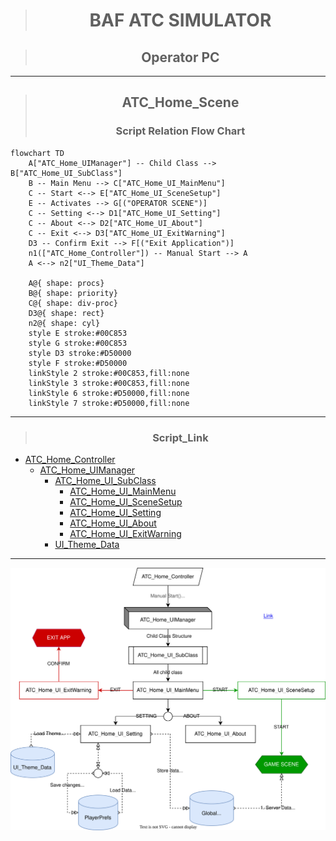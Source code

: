 > <h1 style="text-align: center;">BAF ATC SIMULATOR</h1>

> <h2 style="text-align: center;">Operator PC</h2>
---
> <h2 style="text-align: center;">ATC_Home_Scene</h2>
> <h3 style="text-align: center;">Script Relation Flow Chart</h3>
```mermaid
flowchart TD
    A["ATC_Home_UIManager"] -- Child Class --> B["ATC_Home_UI_SubClass"]
    B -- Main Menu --> C["ATC_Home_UI_MainMenu"]
    C -- Start <--> E["ATC_Home_UI_SceneSetup"]
    E -- Activates --> G[("OPERATOR SCENE")]
    C -- Setting <--> D1["ATC_Home_UI_Setting"]
    C -- About <--> D2["ATC_Home_UI_About"]
    C -- Exit <--> D3["ATC_Home_UI_ExitWarning"]
    D3 -- Confirm Exit --> F[("Exit Application")]
    n1(["ATC_Home_Controller"]) -- Manual Start --> A
    A <--> n2["UI_Theme_Data"]

    A@{ shape: procs}
    B@{ shape: priority}
    C@{ shape: div-proc}
    D3@{ shape: rect}
    n2@{ shape: cyl}
    style E stroke:#00C853
    style G stroke:#00C853
    style D3 stroke:#D50000
    style F stroke:#D50000
    linkStyle 2 stroke:#00C853,fill:none
    linkStyle 3 stroke:#00C853,fill:none
    linkStyle 6 stroke:#D50000,fill:none
    linkStyle 7 stroke:#D50000,fill:none
```

---
> <h3 style="text-align: center;">Script_Link</h3>
* [ATC_Home_Controller](./ATC_Home_Controller.cs)
    * [ATC_Home_UIManager](./ATC_Home_UIManager.cs)
        * [ATC_Home_UI_SubClass](./ATC_Home_UI_SubClass.cs)
            * [ATC_Home_UI_MainMenu](./ATC_Home_UI_MainMenu.cs)
            * [ATC_Home_UI_SceneSetup](./ATC_Home_UI_SceneSetup.cs)
            * [ATC_Home_UI_Setting](./ATC_Home_UI_Setting.cs)
            * [ATC_Home_UI_About](./ATC_Home_UI_About.cs)
            * [ATC_Home_UI_ExitWarning](./ATC_Home_UI_ExitWarning.cs)
        * [UI_Theme_Data](../../Data/UI_Theme/UI_Theme_Data.cs)
---

![](./Flow_Chart.drawio.svg)